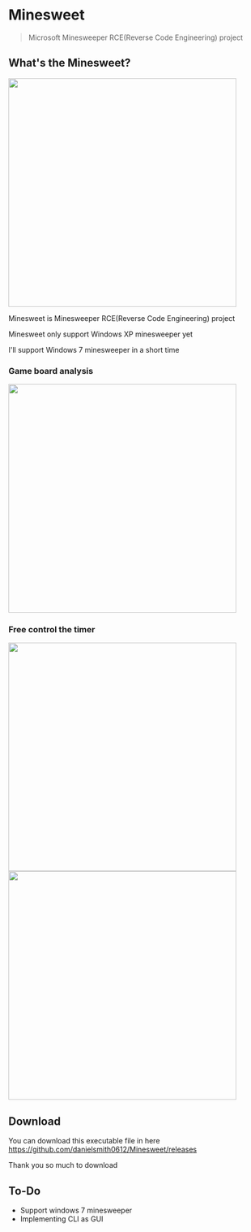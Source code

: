 # Minesweet
> Microsoft Minesweeper RCE(Reverse Code Engineering) project

## What's the Minesweet?
<img src="https://github.com/danielsmith0612/Minesweet/blob/master/ref/Minesweet-intro.png" width="450px">

Minesweet is Minesweeper RCE(Reverse Code Engineering) project

Minesweet only support Windows XP minesweeper yet

I'll support Windows 7 minesweeper in a short time

### Game board analysis
<img src="https://github.com/danielsmith0612/Minesweet/blob/master/ref/Minesweet-mine.png" width="450px">

### Free control the timer
<img src="https://github.com/danielsmith0612/Minesweet/blob/master/ref/Minesweet-timer-0.png" width="450px">

<img src="https://github.com/danielsmith0612/Minesweet/blob/master/ref/Minesweet-timer-1.png" width="450px">


## Download
You can download this executable file in here
https://github.com/danielsmith0612/Minesweet/releases

Thank you so much to download


## To-Do
* Support windows 7 minesweeper
* Implementing CLI as GUI